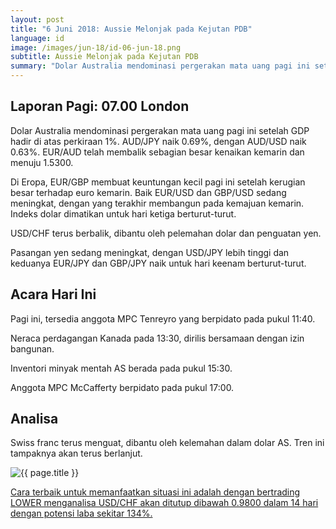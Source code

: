 ```yaml
---
layout: post
title: "6 Juni 2018: Aussie Melonjak pada Kejutan PDB"
language: id
image: /images/jun-18/id-06-jun-18.png
subtitle: Aussie Melonjak pada Kejutan PDB
summary: "Dolar Australia mendominasi pergerakan mata uang pagi ini setelah GDP hadir di atas perkiraan 1%. AUD/JPY naik 0.69%, dengan AUD/USD naik 0.63%. EUR/AUD telah membalik sebagian besar kenaikan kemarin dan menuju 1.5300"
---
```

## Laporan Pagi: 07.00 London

Dolar Australia mendominasi pergerakan mata uang pagi ini setelah GDP hadir di atas perkiraan 1%. AUD/JPY naik 0.69%, dengan AUD/USD naik 0.63%. EUR/AUD telah membalik sebagian besar kenaikan kemarin dan menuju 1.5300.

Di Eropa, EUR/GBP membuat keuntungan kecil pagi ini setelah kerugian besar terhadap euro kemarin. Baik EUR/USD dan GBP/USD sedang meningkat, dengan yang terakhir membangun pada kemajuan kemarin. Indeks dolar dimatikan untuk hari ketiga berturut-turut.

USD/CHF terus berbalik, dibantu oleh pelemahan dolar dan penguatan yen.

Pasangan yen sedang meningkat, dengan USD/JPY lebih tinggi dan keduanya EUR/JPY dan GBP/JPY naik untuk hari keenam berturut-turut.

## Acara Hari Ini

Pagi ini, tersedia anggota MPC Tenreyro yang berpidato pada pukul 11:40.

Neraca perdagangan Kanada pada 13:30, dirilis bersamaan dengan izin bangunan.

Inventori minyak mentah AS berada pada pukul 15:30.

Anggota MPC McCafferty berpidato pada pukul 17:00.

## Analisa

Swiss franc terus menguat, dibantu oleh kelemahan dalam dolar AS. Tren ini tampaknya akan terus berlanjut.

<img src="{{ site.url }}/images/jun-18/id-06-jun-18.png" alt="{{ page.title }}" title="{{ page.title }}">

<a href="%LINK%%currency=USD&market=forex&underlying=frxUSDCHF&formname=higherlower&duration_amount=14&duration_units=d&expiry_type=duration&amount=10&amount_type=stake&barrier=0.9800" target="_blank" rel="noopener noreferrer nofollow">Cara terbaik untuk memanfaatkan situasi ini adalah dengan bertrading LOWER menganalisa USD/CHF akan ditutup dibawah 0.9800 dalam 14 hari dengan potensi laba sekitar 134%.</a>
